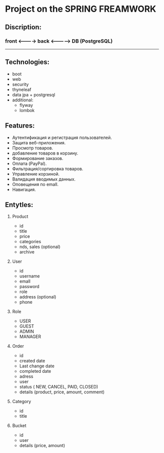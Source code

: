 # Project on the SPRING FREAMWORK

## **Discription:**

### front <----> back <-----> DB (PostgreSQL) 

***

## Technologies: 
- boot
- web
- security
- thyneleaf
- data jpa + postgresql
- additional: 
	- flyway
	- lombok

## Features:
- Аутентификация и регистрация пользователей.
- Защита веб-приложения. 
- Просмотр товаров.
- добавление товаров в корзину.
- Формирование заказов. 
- Оплата (PayPal).
- Фильтрация/сортировка товаров.
- Управление корзиной.
- Валидация вводимых данных.
- Оповещения по emall.
- Навигация.


## Entytles:
1. Product
	- id
	- title
	- price
	- categories
	- nds, sales (optional)
	- archive

2. User
	- id
	- username
	- emall
	- password
	- role
	- address (optional)
	- phone
	
3. Role
	- USER
	- GUEST
	- ADMIN
	- MANAGER

4. Order

	- id
	- created date
	- Last change date
	- completed date
	- adress 
	- user
	- status ( NEW, CANCEL, PAID, CLOSED)
	- details (product, price, amount, comment)

5. Category
	- id
	- title

6. Bucket
	- id
	- user
	- details (price, amount)
